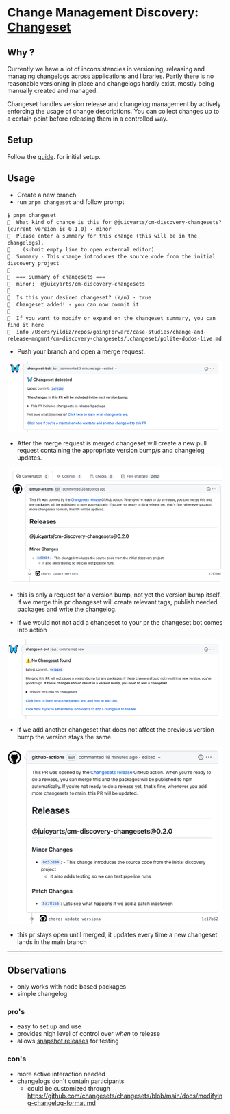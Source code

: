 # Change Management Discovery: [Changeset](https://intuit.github.io/auto/index)

## Why ?

Currently we have a lot of inconsistencies in versioning, releasing and managing changelogs across applications and libraries. Partly there is no reasonable versioning in place and changelogs hardly exist, mostly being manually created and managed.

Changeset handles version release and changelog management by actively enforcing the usage of change descriptions. You can collect changes up to a certain point before releasing them in a controlled way.

## Setup

Follow the [guide](https://github.com/changesets/changesets/blob/main/docs/intro-to-using-changesets.md). for initial setup.

## Usage

* Create a new branch
* run `pnpm changeset` and follow prompt

```shell
$ pnpm changeset
🦋  What kind of change is this for @juicyarts/cm-discovery-changesets? (current version is 0.1.0) · minor
🦋  Please enter a summary for this change (this will be in the changelogs).
🦋    (submit empty line to open external editor)
🦋  Summary · This change introduces the source code from the initial discovery project
🦋
🦋  === Summary of changesets ===
🦋  minor:  @juicyarts/cm-discovery-changesets
🦋
🦋  Is this your desired changeset? (Y/n) · true
🦋  Changeset added! - you can now commit it
🦋
🦋  If you want to modify or expand on the changeset summary, you can find it here
🦋  info /Users/yildiz/repos/goingForward/case-studies/change-and-release-mngmnt/cm-discovery-changesets/.changeset/polite-dodos-live.md
```

* Push your branch and open a merge request.

![Screen](docs/changeset%20bot%20detected.png)

* After the merge request is merged changeset will create a new pull request containing the appropriate version bump/s and changelog updates.

![Screen](docs/release%20bot%20merge%20requests.png)

* this is only a request for a version bump, not yet the version bump itself. If we merge this pr changeset will create relevant tags, publish needed packages and write the changelog.

* if we would not not add a changeset to your pr the changeset bot comes into action

![Screen](docs/changeset%20bot%20undetected.png)

* if we add another changeset that does not affect the previous version bump the version stays the same.

![Screen](docs/release%20bot%20merge%20request%20update.png)

* this pr stays open until merged, it updates every time a new changeset lands in the main branch

-----------------------

## Observations

* only works with node based packages
* simple changelog

### pro's

* easy to set up and use
* provides high level of control over _when_ to release
* allows [snapshot releases](https://github.com/changesets/changesets/blob/main/docs/snapshot-releases.md) for testing

### con's

* more active interaction needed
* changelogs don't contain participants
  * could be customized through <https://github.com/changesets/changesets/blob/main/docs/modifying-changelog-format.md>
